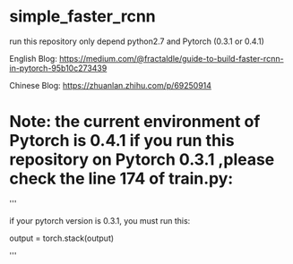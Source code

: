 # simple_faster_rcnn
run this repository only depend python2.7 and Pytorch (0.3.1 or 0.4.1)

English Blog: https://medium.com/@fractaldle/guide-to-build-faster-rcnn-in-pytorch-95b10c273439

Chinese Blog: https://zhuanlan.zhihu.com/p/69250914

# Note: the current environment of Pytorch is 0.4.1 if you run this repository on Pytorch 0.3.1 ,please check the line 174 of train.py:
'''

if your pytorch version is 0.3.1, you must run this:

output = torch.stack(output)

'''
